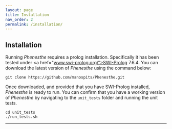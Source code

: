 ```yaml
---
layout: page
title: Installation
nav_order: 2
permalink: /installation/
---
```


## Installation

Running _Phenesthe_ requires a prolog installation. Specifically it has been tested under <a href=\"www.swi-prolog.org\">SWI-Prolog</a>  7.6.4.
You can download the latest version of _Phenesthe_ using the command below:
```
git clone https://github.com/manospits/Phenesthe.git
```
Once downloaded, and provided that you have SWI-Prolog installed, _Phenesthe_ is ready to run. You can confirm that you have a working version of _Phenesthe_ by navigating to the ``unit_tests`` folder and running the unit tests.

```
cd unit_tests
./run_tests.sh
```

---

